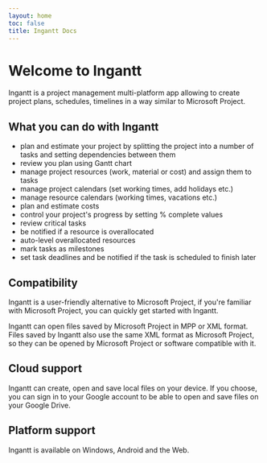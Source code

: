 ```yaml
---
layout: home
toc: false
title: Ingantt Docs
---
```


# Welcome to Ingantt

Ingantt is a project management multi-platform app allowing to create project plans, schedules, timelines in a way similar to Microsoft Project.

## What you can do with Ingantt

- plan and estimate your project by splitting the project into a number of tasks and setting dependencies between them
- review you plan using Gantt chart
- manage project resources (work, material or cost) and assign them to tasks
- manage project calendars (set working times, add holidays etc.)
- manage resource calendars (working times, vacations etc.)
- plan and estimate costs
- control your project's progress by setting % complete values
- review critical tasks
- be notified if a resource is overallocated
- auto-level overallocated resources
- mark tasks as milestones
- set task deadlines and be notified if the task is scheduled to finish later

## Compatibility

Ingantt is a user-friendly alternative to Microsoft Project, if you're familiar with Microsoft Project, you can quickly get started with Ingantt.

Ingantt can open files saved by Microsoft Project in MPP or XML format. Files saved by Ingantt also use the same XML format as Microsoft Project, so they can be opened by Microsoft Project or software compatible with it.

## Cloud support

Ingantt can create, open and save local files on your device. If you choose, you can sign in to your Google account to be able to open and save files on your Google Drive.

## Platform support

Ingantt is available on Windows, Android and the Web.
